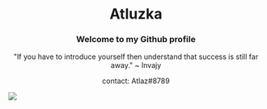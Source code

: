 <h1 align="center">Atluzka</h1>
<h3 align="center">Welcome to my Github profile</h3>
<p align="center">"If you have to introduce yourself then understand that success is still far away." ~ Invajy</p>
<p align="center">contact: Atlaz#8789</p>
<a href="https://visitcount.itsvg.in">
  <img src="https://visitcount.itsvg.in/api?id=Atluzka&label=Profile%20Views&color=12&icon=3&pretty=false" />
</a>
